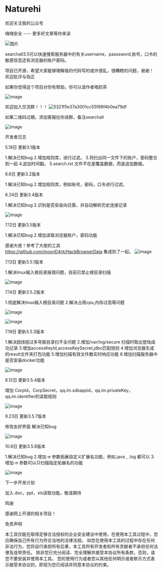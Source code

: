 # Naturehi

欢迎关注我的公众号

嗨嗨安全 ---- 更多好文章等你来读

![图片](https://github.com/sujiawei00/naturahi/assets/58332933/82b33850-748d-4e03-8da0-d6552a4c91c5)

searchall3.5可以快速搜索服务器中的有关username，passsword,账号，口令的敏感信息还有浏览器的账户密码。

项目已开源，希望大家能够理解我的代码写的或许很乱，很糟糕的问题，谢谢！
欢迎批评与指正


如果你觉得这个项目对你有帮助，你可以请作者喝奶茶

![image](https://github.com/Naturehi666/searchall/assets/58332933/07759057-9072-457c-a378-5d3aab611cd1)


欢迎加入交流群！！！
![5321f5e37a3001cc55f98f4b0ea79df](https://github.com/Naturehi666/searchall/assets/58332933/2b06c0f4-02e3-4017-b441-110e1bb026c9)


如果二维码过期，添加客服拉你进群，备注searchall

![image](https://github.com/Naturehi666/searchall/assets/58332933/2d27f49f-2442-4abd-8177-bb393fad09b3)



开发者日志

5.18日 更新3.1版本

1.解决已知bug
2.增加规则库，进行过滤。
3.将扫出同一文件下的账户，密码整合到一起
4.追加时间戳。
5.search.txt 文件不在是覆盖数据，而是追加数据。


6.6日 更新3.2版本

1.解决已知bug
2.增加规则库，例如账号，密码，口令进行过滤。


6.24日 更新3.4版本

1.解决已知bug
2.识别是否安装向日葵，并自动解析历史连接记录


![image](https://github.com/Naturehi666/naturehi/assets/58332933/2a038208-c428-4b72-b823-9f51e7e2d26a)


7.12日 更新3.5版本

1.解决已知bug
2.增加读取浏览器账户，密码功能

感谢大佬！参考了大佬的工具 https://github.com/moonD4rk/HackBrowserData 集成到了一起。
![image](https://github.com/Naturehi666/naturehi/assets/58332933/62b8fb88-c986-4be5-b043-921df5ed8de8)


7.13日 更新3.5.1版本


1.解决linux输入根目录报错问题，目前已禁止根目录扫描


![image](https://github.com/Naturehi666/searchall/assets/58332933/a14f513c-3b2c-4634-b184-4af9595b8f0b)



7.14日 更新3.5.2版本


1.彻底解决linux输入根目录问题
2.解决占用cpu,内存过高等问题


![image](https://github.com/Naturehi666/searchall/assets/58332933/f4260ef6-cf01-4ad1-ad6d-3360d9e0a6ba)



![image](https://github.com/Naturehi666/searchall/assets/58332933/c708169b-56b5-4e0c-acf4-cffdf5dc8733)



7.19日 更新3.5.3版本


1.解决因线程过多导致目录扫不全问题
2.增加/var/log/secure 扫描时取出登陆成功记录
3.增加accessKeyId,accessKeySecret,jdbc匹配规则
4.增加浏览器生成的result文件夹打包功能
5.增加扫描有效文件数实时响应功能
6.增加扫描服务器中是否安装docker功能


![image](https://github.com/Naturehi666/searchall/assets/58332933/440229d6-f0c3-473f-a612-c3ed7b289400)





8.12日 更新3.5.4版本


增加 CorpId，CorpSecret，qq.im.sdkappid，qq.im.privateKey，qq.im.identifier的读取规则



![image](https://github.com/Naturehi666/searchall/assets/58332933/02f063c9-5227-4534-b654-2e93cfa62560)


9.23日 更新3.5.7版本

修改友好界面
解决已知bug

![image](https://github.com/Naturehi666/searchall/assets/58332933/5b6ed597-9996-499b-9426-0fc5666aefb9)


10.6日 更新3.5.8版本

1.解决已知bug
2.增加-e 参数拓展自定义扩展名功能，例如.java , .log 都可以
3.增加-n 参数可以只扫描指定拓展名的功能

![image](https://github.com/Naturehi666/searchall/assets/58332933/0a9a4244-8768-414a-977f-61f8bcec5670)




下一步开发计划

加入 doc，ppt，xls读取功能，敬请期待

鸣谢

感谢网上开源的相关项目！

免责声明

本工具仅能在取得足够合法授权的企业安全建设中使用，在使用本工具过程中，您应确保自己所有行为符合当地的法律法规。 如您在使用本工具的过程中存在任何非法行为，您将自行承担所有后果，本工具所有开发者和所有贡献者不承担任何法律及连带责任。 除非您已充分阅读、完全理解并接受本协议所有条款，否则，请您不要安装并使用本工具。 您的使用行为或者您以其他任何明示或者默示方式表示接受本协议的，即视为您已阅读并同意本协议的约束。







